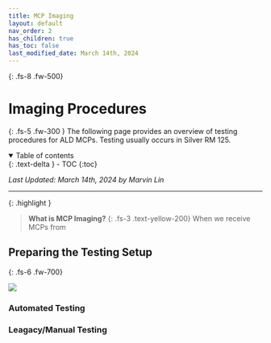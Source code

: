 ```yaml
---
title: MCP Imaging
layout: default
nav_order: 2
has_children: true
has_toc: false
last_modified_date: March 14th, 2024
---
```


{: .fs-8 .fw-500}
# Imaging Procedures

{: .fs-5 .fw-300 }
The following page provides an overview of testing procedures for ALD MCPs. Testing usually occurs in Silver RM 125. 

<details open markdown="block">
  <summary>
    Table of contents
  </summary>
  {: .text-delta }
- TOC
{:toc}
</details>

*Last Updated: March 14th, 2024 by Marvin Lin*

---



{: .highlight }
> **What is MCP Imaging?**
> {: .fs-3 .text-yellow-200}
> When we receive MCPs from 

## Preparing the Testing Setup
{: .fs-6 .fw-700}

![](../../assets/images/small-image.jpg)

### Automated Testing



### Leagacy/Manual Testing